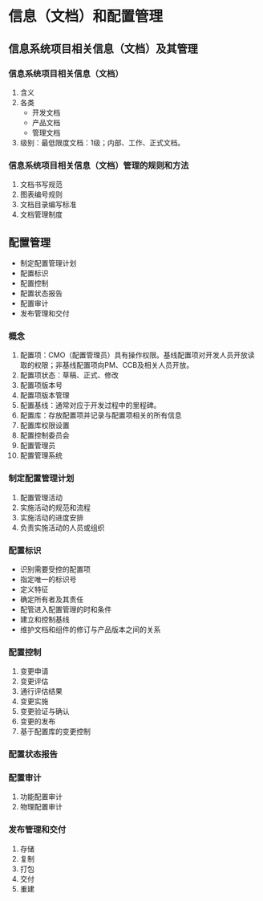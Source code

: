 # 信息（文档）和配置管理

## 信息系统项目相关信息（文档）及其管理
### 信息系统项目相关信息（文档）
1. 含义
2. 各类
    - 开发文档
    - 产品文档
    - 管理文档
3. 级别：最低限度文档：1级；内部、工作、正式文档。
### 信息系统项目相关信息（文档）管理的规则和方法
1. 文档书写规范
2. 图表编号规则
3. 文档目录编写标准
4. 文档管理制度

## 配置管理
- 制定配置管理计划
- 配置标识
- 配置控制
- 配置状态报告
- 配置审计
- 发布管理和交付

### 概念
1. 配置项：CMO（配置管理员）具有操作权限。基线配置项对开发人员开放读取的权限；非基线配置项向PM、CCB及相关人员开放。
2. 配置项状态：草稿、正式、修改
3. 配置项版本号
4. 配置项版本管理
5. 配置基线：通常对应于开发过程中的里程碑。
6. 配置库：存放配置项并记录与配置项相关的所有信息
7. 配置库权限设置
8. 配置控制委员会
9. 配置管理员
10. 配置管理系统
### 制定配置管理计划
1. 配置管理活动
2. 实施活动的规范和流程
3. 实施活动的进度安排
4. 负责实施活动的人员或组织
### 配置标识
- 识别需要受控的配置项
- 指定唯一的标识号
- 定义特征
- 确定所有者及其责任
- 配管进入配置管理的时和条件
- 建立和控制基线
- 维护文档和组件的修订与产品版本之间的关系

### 配置控制
1. 变更申请
2. 变更评估
3. 通行评估结果
4. 变更实施
5. 变更验证与确认
6. 变更的发布
7. 基于配置库的变更控制
### 配置状态报告
### 配置审计
1. 功能配置审计
2. 物理配置审计
### 发布管理和交付
1. 存储
2. 复制
3. 打包
4. 交付
5. 重建